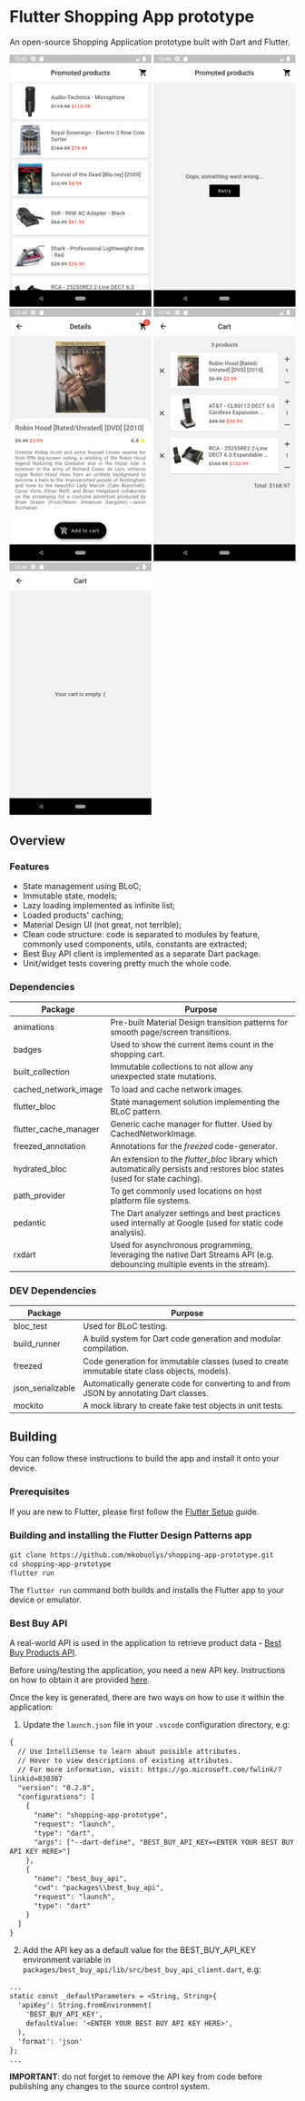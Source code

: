 # Flutter Shopping App prototype

An open-source Shopping Application prototype built with Dart and Flutter.

<p float="left">
	<img src="./screenshots/products.png" alt="Products Page" width="250">
	<img src="./screenshots/products_error.png" alt="Products Error Page" width="250">
	<img src="./screenshots/product_details.png" alt="Product Details Page" width="250">
  <img src="./screenshots/cart.png" alt="Shopping Cart Page" width="250">
	<img src="./screenshots/cart_empty.png" alt="Empty Shopping Cart Page" width="250">
</p>

## Overview

### Features

- State management using BLoC;
- Immutable state, models;
- Lazy loading implemented as infinite list;
- Loaded products' caching;
- Material Design UI (not great, not terrible);
- Clean code structure: code is separated to modules by feature, commonly used components, utils, constants are extracted;
- Best Buy API client is implemented as a separate Dart package.
- Unit/widget tests covering pretty much the whole code.

### Dependencies

| Package               | Purpose                                                                                                                    |
| --------------------- | -------------------------------------------------------------------------------------------------------------------------- |
| animations            | Pre-built Material Design transition patterns for smooth page/screen transitions.                                          |
| badges                | Used to show the current items count in the shopping cart.                                                                 |
| built_collection      | Immutable collections to not allow any unexpected state mutations.                                                         |
| cached_network_image  | To load and cache network images.                                                                                          |
| flutter_bloc          | State management solution implementing the BLoC pattern.                                                                   |
| flutter_cache_manager | Generic cache manager for flutter. Used by CachedNetworkImage.                                                             |
| freezed_annotation    | Annotations for the _freezed_ code-generator.                                                                              |
| hydrated_bloc         | An extension to the _flutter_bloc_ library which automatically persists and restores bloc states (used for state caching). |
| path_provider         | To get commonly used locations on host platform file systems.                                                              |
| pedantic              | The Dart analyzer settings and best practices used internally at Google (used for static code analysis).                   |
| rxdart                | Used for asynchronous programming, leveraging the native Dart Streams API (e.g. debouncing multiple events in the stream). |

### DEV Dependencies

| Package           | Purpose                                                                                       |
| ----------------- | --------------------------------------------------------------------------------------------- |
| bloc_test         | Used for BLoC testing.                                                                        |
| build_runner      | A build system for Dart code generation and modular compilation.                              |
| freezed           | Code generation for immutable classes (used to create immutable state class objects, models). |
| json_serializable | Automatically generate code for converting to and from JSON by annotating Dart classes.       |
| mockito           | A mock library to create fake test objects in unit tests.                                     |

## Building

You can follow these instructions to build the app and install it onto your device.

### Prerequisites

If you are new to Flutter, please first follow the [Flutter Setup](https://flutter.dev/setup/) guide.

### Building and installing the Flutter Design Patterns app

```
git clone https://github.com/mkobuolys/shopping-app-prototype.git
cd shopping-app-prototype
flutter run
```

The `flutter run` command both builds and installs the Flutter app to your device or emulator.

### Best Buy API

A real-world API is used in the application to retrieve product data - [Best Buy Products API](https://bestbuyapis.github.io/api-documentation/#products-api).

Before using/testing the application, you need a new API key. Instructions on how to obtain it are provided [here](https://bestbuyapis.github.io/api-documentation/#get-a-key).

Once the key is generated, there are two ways on how to use it within the application:

1. Update the `launch.json` file in your `.vscode` configuration directory, e.g:

```
{
  // Use IntelliSense to learn about possible attributes.
  // Hover to view descriptions of existing attributes.
  // For more information, visit: https://go.microsoft.com/fwlink/?linkid=830387
  "version": "0.2.0",
  "configurations": [
    {
      "name": "shopping-app-prototype",
      "request": "launch",
      "type": "dart",
      "args": ["--dart-define", "BEST_BUY_API_KEY=<ENTER YOUR BEST BUY API KEY HERE>"]
    },
    {
      "name": "best_buy_api",
      "cwd": "packages\\best_buy_api",
      "request": "launch",
      "type": "dart"
    }
  ]
}
```

2. Add the API key as a default value for the BEST_BUY_API_KEY environment variable in `packages/best_buy_api/lib/src/best_buy_api_client.dart`, e.g:

```
...
static const _defaultParameters = <String, String>{
  'apiKey': String.fromEnvironment(
    'BEST_BUY_API_KEY',
    defaultValue: '<ENTER YOUR BEST BUY API KEY HERE>',
  ),
  'format': 'json'
};
...
```

**IMPORTANT**: do not forget to remove the API key from code before publishing any changes to the source control system.
